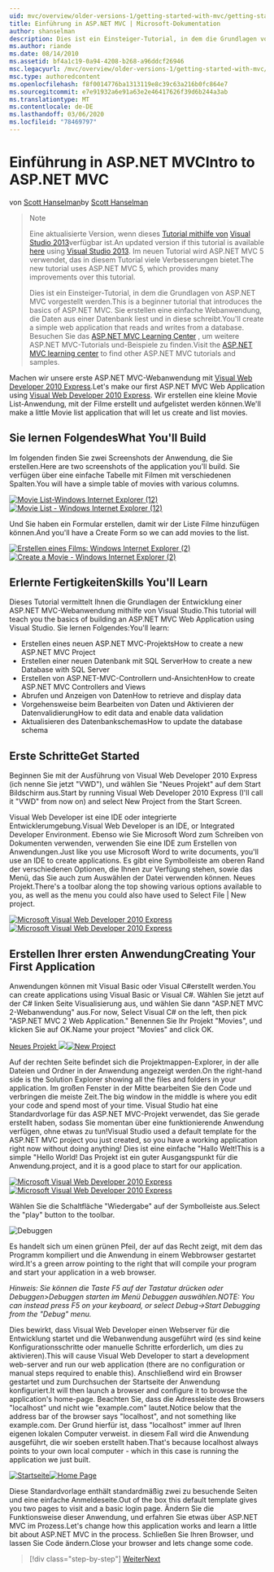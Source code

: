 ```yaml
---
uid: mvc/overview/older-versions-1/getting-started-with-mvc/getting-started-with-mvc-part1
title: Einführung in ASP.NET MVC | Microsoft-Dokumentation
author: shanselman
description: Dies ist ein Einsteiger-Tutorial, in dem die Grundlagen von ASP.NET MVC vorgestellt werden. Erstellen Sie eine einfache Webanwendung, die Daten aus einer Datenbank liest und in diese schreibt.
ms.author: riande
ms.date: 08/14/2010
ms.assetid: bf4a1c19-0a94-4208-b268-a96ddcf26946
msc.legacyurl: /mvc/overview/older-versions-1/getting-started-with-mvc/getting-started-with-mvc-part1
msc.type: authoredcontent
ms.openlocfilehash: f8f0014776ba1313119e8c39c63a216b0fc864e7
ms.sourcegitcommit: e7e91932a6e91a63e2e46417626f39d6b244a3ab
ms.translationtype: MT
ms.contentlocale: de-DE
ms.lasthandoff: 03/06/2020
ms.locfileid: "78469797"
---
```

# <a name="intro-to-aspnet-mvc"></a><span data-ttu-id="cb480-104">Einführung in ASP.NET MVC</span><span class="sxs-lookup"><span data-stu-id="cb480-104">Intro to ASP.NET MVC</span></span>

<span data-ttu-id="cb480-105">von [Scott Hanselman](https://github.com/shanselman)</span><span class="sxs-lookup"><span data-stu-id="cb480-105">by [Scott Hanselman](https://github.com/shanselman)</span></span>

> > [!NOTE]
> > <span data-ttu-id="cb480-106">Eine aktualisierte Version, wenn dieses [Tutorial mithilfe von](../../getting-started/introduction/getting-started.md) [Visual Studio 2013](https://my.visualstudio.com/Downloads?q=visual%20studio%202013)verfügbar ist.</span><span class="sxs-lookup"><span data-stu-id="cb480-106">An updated version if this tutorial is available [here](../../getting-started/introduction/getting-started.md) using [Visual Studio 2013](https://my.visualstudio.com/Downloads?q=visual%20studio%202013).</span></span> <span data-ttu-id="cb480-107">Im neuen Tutorial wird ASP.NET MVC 5 verwendet, das in diesem Tutorial viele Verbesserungen bietet.</span><span class="sxs-lookup"><span data-stu-id="cb480-107">The new tutorial uses ASP.NET MVC 5, which provides many improvements over this tutorial.</span></span>
>
>
> <span data-ttu-id="cb480-108">Dies ist ein Einsteiger-Tutorial, in dem die Grundlagen von ASP.NET MVC vorgestellt werden.</span><span class="sxs-lookup"><span data-stu-id="cb480-108">This is a beginner tutorial that introduces the basics of ASP.NET MVC.</span></span> <span data-ttu-id="cb480-109">Sie erstellen eine einfache Webanwendung, die Daten aus einer Datenbank liest und in diese schreibt.</span><span class="sxs-lookup"><span data-stu-id="cb480-109">You'll create a simple web application that reads and writes from a database.</span></span> <span data-ttu-id="cb480-110">Besuchen Sie das [ASP.NET MVC Learning Center](../../../index.md) , um weitere ASP.NET MVC-Tutorials und-Beispiele zu finden.</span><span class="sxs-lookup"><span data-stu-id="cb480-110">Visit the [ASP.NET MVC learning center](../../../index.md) to find other ASP.NET MVC tutorials and samples.</span></span>

<span data-ttu-id="cb480-111">Machen wir unsere erste ASP.NET MVC-Webanwendung mit [Visual Web Developer 2010 Express](https://www.microsoft.com/express/Web/).</span><span class="sxs-lookup"><span data-stu-id="cb480-111">Let's make our first ASP.NET MVC Web Application using [Visual Web Developer 2010 Express](https://www.microsoft.com/express/Web/).</span></span> <span data-ttu-id="cb480-112">Wir erstellen eine kleine Movie List-Anwendung, mit der Filme erstellt und aufgelistet werden können.</span><span class="sxs-lookup"><span data-stu-id="cb480-112">We'll make a little Movie list application that will let us create and list movies.</span></span>

## <a name="what-youll-build"></a><span data-ttu-id="cb480-113">Sie lernen Folgendes</span><span class="sxs-lookup"><span data-stu-id="cb480-113">What You'll Build</span></span>

<span data-ttu-id="cb480-114">Im folgenden finden Sie zwei Screenshots der Anwendung, die Sie erstellen.</span><span class="sxs-lookup"><span data-stu-id="cb480-114">Here are two screenshots of the application you'll build.</span></span> <span data-ttu-id="cb480-115">Sie verfügen über eine einfache Tabelle mit Filmen mit verschiedenen Spalten.</span><span class="sxs-lookup"><span data-stu-id="cb480-115">You will have a simple table of movies with various columns.</span></span>

<span data-ttu-id="cb480-116">[![Movie List-Windows Internet Explorer (12)](getting-started-with-mvc-part1/_static/image2.png)](getting-started-with-mvc-part1/_static/image1.png)</span><span class="sxs-lookup"><span data-stu-id="cb480-116">[![Movie List - Windows Internet Explorer (12)](getting-started-with-mvc-part1/_static/image2.png)](getting-started-with-mvc-part1/_static/image1.png)</span></span>

<span data-ttu-id="cb480-117">Und Sie haben ein Formular erstellen, damit wir der Liste Filme hinzufügen können.</span><span class="sxs-lookup"><span data-stu-id="cb480-117">And you'll have a Create Form so we can add movies to the list.</span></span>

<span data-ttu-id="cb480-118">[![Erstellen eines Films: Windows Internet Explorer (2)](getting-started-with-mvc-part1/_static/image4.png)](getting-started-with-mvc-part1/_static/image3.png)</span><span class="sxs-lookup"><span data-stu-id="cb480-118">[![Create a Movie - Windows Internet Explorer (2)](getting-started-with-mvc-part1/_static/image4.png)](getting-started-with-mvc-part1/_static/image3.png)</span></span>

## <a name="skills-youll-learn"></a><span data-ttu-id="cb480-119">Erlernte Fertigkeiten</span><span class="sxs-lookup"><span data-stu-id="cb480-119">Skills You'll Learn</span></span>

<span data-ttu-id="cb480-120">Dieses Tutorial vermittelt Ihnen die Grundlagen der Entwicklung einer ASP.NET MVC-Webanwendung mithilfe von Visual Studio.</span><span class="sxs-lookup"><span data-stu-id="cb480-120">This tutorial will teach you the basics of building an ASP.NET MVC Web Application using Visual Studio.</span></span> <span data-ttu-id="cb480-121">Sie lernen Folgendes:</span><span class="sxs-lookup"><span data-stu-id="cb480-121">You'll learn:</span></span>

- <span data-ttu-id="cb480-122">Erstellen eines neuen ASP.NET MVC-Projekts</span><span class="sxs-lookup"><span data-stu-id="cb480-122">How to create a new ASP.NET MVC Project</span></span>
- <span data-ttu-id="cb480-123">Erstellen einer neuen Datenbank mit SQL Server</span><span class="sxs-lookup"><span data-stu-id="cb480-123">How to create a new Database with SQL Server</span></span>
- <span data-ttu-id="cb480-124">Erstellen von ASP.NET-MVC-Controllern und-Ansichten</span><span class="sxs-lookup"><span data-stu-id="cb480-124">How to create ASP.NET MVC Controllers and Views</span></span>
- <span data-ttu-id="cb480-125">Abrufen und Anzeigen von Daten</span><span class="sxs-lookup"><span data-stu-id="cb480-125">How to retrieve and display data</span></span>
- <span data-ttu-id="cb480-126">Vorgehensweise beim Bearbeiten von Daten und Aktivieren der Datenvalidierung</span><span class="sxs-lookup"><span data-stu-id="cb480-126">How to edit data and enable data validation</span></span>
- <span data-ttu-id="cb480-127">Aktualisieren des Datenbankschemas</span><span class="sxs-lookup"><span data-stu-id="cb480-127">How to update the database schema</span></span>

## <a name="get-started"></a><span data-ttu-id="cb480-128">Erste Schritte</span><span class="sxs-lookup"><span data-stu-id="cb480-128">Get Started</span></span>

<span data-ttu-id="cb480-129">Beginnen Sie mit der Ausführung von Visual Web Developer 2010 Express (ich nenne Sie jetzt "VWD"), und wählen Sie "Neues Projekt" auf dem Start Bildschirm aus.</span><span class="sxs-lookup"><span data-stu-id="cb480-129">Start by running Visual Web Developer 2010 Express (I'll call it "VWD" from now on) and select New Project from the Start Screen.</span></span>

<span data-ttu-id="cb480-130">Visual Web Developer ist eine IDE oder integrierte Entwicklerumgebung.</span><span class="sxs-lookup"><span data-stu-id="cb480-130">Visual Web Developer is an IDE, or Integrated Developer Environment.</span></span> <span data-ttu-id="cb480-131">Ebenso wie Sie Microsoft Word zum Schreiben von Dokumenten verwenden, verwenden Sie eine IDE zum Erstellen von Anwendungen.</span><span class="sxs-lookup"><span data-stu-id="cb480-131">Just like you use Microsoft Word to write documents, you'll use an IDE to create applications.</span></span> <span data-ttu-id="cb480-132">Es gibt eine Symbolleiste am oberen Rand der verschiedenen Optionen, die Ihnen zur Verfügung stehen, sowie das Menü, das Sie auch zum Auswählen der Datei verwenden können. Neues Projekt.</span><span class="sxs-lookup"><span data-stu-id="cb480-132">There's a toolbar along the top showing various options available to you, as well as the menu you could also have used to Select File | New project.</span></span>

<span data-ttu-id="cb480-133">[![Microsoft Visual Web Developer 2010 Express](getting-started-with-mvc-part1/_static/image6.png)](getting-started-with-mvc-part1/_static/image5.png)</span><span class="sxs-lookup"><span data-stu-id="cb480-133">[![Microsoft Visual Web Developer 2010 Express](getting-started-with-mvc-part1/_static/image6.png)](getting-started-with-mvc-part1/_static/image5.png)</span></span>

## <a name="creating-your-first-application"></a><span data-ttu-id="cb480-134">Erstellen Ihrer ersten Anwendung</span><span class="sxs-lookup"><span data-stu-id="cb480-134">Creating Your First Application</span></span>

<span data-ttu-id="cb480-135">Anwendungen können mit Visual Basic oder Visual C#erstellt werden.</span><span class="sxs-lookup"><span data-stu-id="cb480-135">You can create applications using Visual Basic or Visual C#.</span></span> <span data-ttu-id="cb480-136">Wählen Sie jetzt auf der C# linken Seite Visualisierung aus, und wählen Sie dann "ASP.NET MVC 2-Webanwendung" aus.</span><span class="sxs-lookup"><span data-stu-id="cb480-136">For now, Select Visual C# on the left, then pick "ASP.NET MVC 2 Web Application."</span></span> <span data-ttu-id="cb480-137">Benennen Sie Ihr Projekt "Movies", und klicken Sie auf OK.</span><span class="sxs-lookup"><span data-stu-id="cb480-137">Name your project "Movies" and click OK.</span></span>

<span data-ttu-id="cb480-138">[Neues Projekt ![](getting-started-with-mvc-part1/_static/image8.png)](getting-started-with-mvc-part1/_static/image7.png)</span><span class="sxs-lookup"><span data-stu-id="cb480-138">[![New Project](getting-started-with-mvc-part1/_static/image8.png)](getting-started-with-mvc-part1/_static/image7.png)</span></span>

<span data-ttu-id="cb480-139">Auf der rechten Seite befindet sich die Projektmappen-Explorer, in der alle Dateien und Ordner in der Anwendung angezeigt werden.</span><span class="sxs-lookup"><span data-stu-id="cb480-139">On the right-hand side is the Solution Explorer showing all the files and folders in your application.</span></span> <span data-ttu-id="cb480-140">Im großen Fenster in der Mitte bearbeiten Sie den Code und verbringen die meiste Zeit.</span><span class="sxs-lookup"><span data-stu-id="cb480-140">The big window in the middle is where you edit your code and spend most of your time.</span></span> <span data-ttu-id="cb480-141">Visual Studio hat eine Standardvorlage für das ASP.NET MVC-Projekt verwendet, das Sie gerade erstellt haben, sodass Sie momentan über eine funktionierende Anwendung verfügen, ohne etwas zu tun!</span><span class="sxs-lookup"><span data-stu-id="cb480-141">Visual Studio used a default template for the ASP.NET MVC project you just created, so you have a working application right now without doing anything!</span></span> <span data-ttu-id="cb480-142">Dies ist eine einfache "Hallo Welt!</span><span class="sxs-lookup"><span data-stu-id="cb480-142">This is a simple "Hello World!</span></span> <span data-ttu-id="cb480-143">Das Projekt ist ein guter Ausgangspunkt für die Anwendung.</span><span class="sxs-lookup"><span data-stu-id="cb480-143">project, and it is a good place to start for our application.</span></span>

<span data-ttu-id="cb480-144">[![Microsoft Visual Web Developer 2010 Express](getting-started-with-mvc-part1/_static/image10.png)](getting-started-with-mvc-part1/_static/image9.png)</span><span class="sxs-lookup"><span data-stu-id="cb480-144">[![Microsoft Visual Web Developer 2010 Express](getting-started-with-mvc-part1/_static/image10.png)](getting-started-with-mvc-part1/_static/image9.png)</span></span>

<span data-ttu-id="cb480-145">Wählen Sie die Schaltfläche "Wiedergabe" auf der Symbolleiste aus.</span><span class="sxs-lookup"><span data-stu-id="cb480-145">Select the "play" button to the toolbar.</span></span>

![Debuggen](getting-started-with-mvc-part1/_static/image11.png)

<span data-ttu-id="cb480-147">Es handelt sich um einen grünen Pfeil, der auf das Recht zeigt, mit dem das Programm kompiliert und die Anwendung in einem Webbrowser gestartet wird.</span><span class="sxs-lookup"><span data-stu-id="cb480-147">It's a green arrow pointing to the right that will compile your program and start your application in a web browser.</span></span>

<span data-ttu-id="cb480-148">*Hinweis: Sie können die Taste F5 auf der Tastatur drücken oder Debuggen&gt;Debuggen starten im Menü Debuggen auswählen.*</span><span class="sxs-lookup"><span data-stu-id="cb480-148">*NOTE: You can instead press F5 on your keyboard, or select Debug-&gt;Start Debugging from the "Debug" menu.*</span></span>

<span data-ttu-id="cb480-149">Dies bewirkt, dass Visual Web Developer einen Webserver für die Entwicklung startet und die Webanwendung ausgeführt wird (es sind keine Konfigurationsschritte oder manuelle Schritte erforderlich, um dies zu aktivieren).</span><span class="sxs-lookup"><span data-stu-id="cb480-149">This will cause Visual Web Developer to start a development web-server and run our web application (there are no configuration or manual steps required to enable this).</span></span> <span data-ttu-id="cb480-150">Anschließend wird ein Browser gestartet und zum Durchsuchen der Startseite der Anwendung konfiguriert.</span><span class="sxs-lookup"><span data-stu-id="cb480-150">It will then launch a browser and configure it to browse the application's home-page.</span></span> <span data-ttu-id="cb480-151">Beachten Sie, dass die Adressleiste des Browsers "localhost" und nicht wie "example.com" lautet.</span><span class="sxs-lookup"><span data-stu-id="cb480-151">Notice below that the address bar of the browser says "localhost", and not something like example.com.</span></span> <span data-ttu-id="cb480-152">Der Grund hierfür ist, dass "localhost" immer auf Ihren eigenen lokalen Computer verweist. in diesem Fall wird die Anwendung ausgeführt, die wir soeben erstellt haben.</span><span class="sxs-lookup"><span data-stu-id="cb480-152">That's because localhost always points to your own local computer - which in this case is running the application we just built.</span></span>

<span data-ttu-id="cb480-153">[![Startseite](getting-started-with-mvc-part1/_static/image13.png)](getting-started-with-mvc-part1/_static/image12.png)</span><span class="sxs-lookup"><span data-stu-id="cb480-153">[![Home Page](getting-started-with-mvc-part1/_static/image13.png)](getting-started-with-mvc-part1/_static/image12.png)</span></span>

<span data-ttu-id="cb480-154">Diese Standardvorlage enthält standardmäßig zwei zu besuchende Seiten und eine einfache Anmeldeseite.</span><span class="sxs-lookup"><span data-stu-id="cb480-154">Out of the box this default template gives you two pages to visit and a basic login page.</span></span> <span data-ttu-id="cb480-155">Ändern Sie die Funktionsweise dieser Anwendung, und erfahren Sie etwas über ASP.NET MVC im Prozess.</span><span class="sxs-lookup"><span data-stu-id="cb480-155">Let's change how this application works and learn a little bit about ASP.NET MVC in the process.</span></span> <span data-ttu-id="cb480-156">Schließen Sie Ihren Browser, und lassen Sie Code ändern.</span><span class="sxs-lookup"><span data-stu-id="cb480-156">Close your browser and lets change some code.</span></span>

> [!div class="step-by-step"]
> [<span data-ttu-id="cb480-157">Weiter</span><span class="sxs-lookup"><span data-stu-id="cb480-157">Next</span></span>](getting-started-with-mvc-part2.md)

